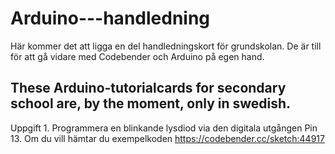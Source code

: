 Arduino---handledning
=====================
Här kommer det att ligga en del handledningskort för grundskolan. De är till för att gå vidare med Codebender och Arduino på egen hand.

These Arduino-tutorialcards for secondary school are, by the moment, only in swedish.
---------------------
Uppgift 1. Programmera en blinkande lysdiod via den digitala utgången Pin 13.
            Om du vill hämtar du exempelkoden https://codebender.cc/sketch:44917

